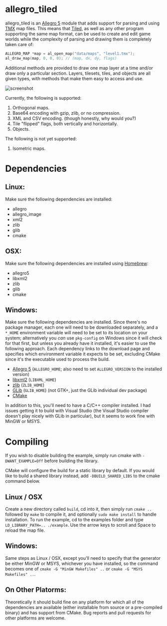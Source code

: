 allegro\_tiled
==============

allegro\_tiled is an [Allegro 5](http://alleg.sourceforge.net/) module that adds support for parsing and using [TMX](https://github.com/bjorn/tiled/wiki/TMX-Map-Format) map files. This means that [Tiled](http://www.mapeditor.org), as well as any other program supporting the same map format, can be used to create and edit game worlds while the complexity of parsing and drawing them is completely taken care of:

```c
ALLEGRO_MAP *map = al_open_map("data/maps", "level1.tmx");
al_draw_map(map, 0, 0, 0); // (map, dx, dy, flags)
```

Additional methods are provided to draw one map layer at a time and/or draw only a particular section. Layers, tilesets, tiles, and objects are all given types, with methods that make them easy to access and use.

![screenshot](https://github.com/dradtke/allegro_tiled/raw/master/example/screenshot.png)

Currently, the following is supported:

1. Orthogonal maps.
2. Base64 encoding with gzip, zlib, or no compression.
3. XML and CSV encoding. (though honestly, why would you?)
4. Tile "flipped" flags, both vertically and horizontally.
5. Objects.

The following is not yet supported:

1. Isometric maps.

Dependencies
============

Linux:
------

Make sure the following dependencies are installed:

 * allegro
 * allegro\_image
 * xml2
 * zlib
 * glib
 * cmake

OSX:
----

Make sure the following dependencies are installed using [Homebrew](http://brew.sh/):

 * allegro5
 * libxml2
 * zlib
 * glib
 * cmake

Windows:
--------

Make sure the following dependencies are installed. Since there's no package manager, each one will need to be downloaded separately, and a `*_HOME` environment variable will need to be set to its location on your system; alternatively you *can* use `pkg-config` on Windows since it will check for that first, but unless you already have it installed, it's easier to use the following approach. Each dependency links to the download page and specifies which environment variable it expects to be set, excluding CMake since it's the executable used to process the build.

 * [Allegro 5](https://www.allegro.cc/files/) (`ALLEGRO_HOME`; also need to set `ALLEGRO_VERSION` to the installed version)
 * [libxml2](ftp://xmlsoft.org/libxml2/win32/) (`LIBXML_HOME`)
 * [zlib](http://www.zlib.net/) (`ZLIB_HOME`)
 * [GLib](http://www.gtk.org/download/win32.php) (`GLIB_HOME`) (not GTK+, just the GLib individual dev package)
 * [CMake](http://www.cmake.org/download/)

In addition to this, you'll need to have a C/C++ compiler installed. I had issues getting it to build with Visual Studio (the Visual Studio compiler doesn't play nicely with GLib in particular), but it seems to work fine with MinGW or MSYS.

Compiling
=========

If you wish to disable building the example, simply run cmake with `-DWANT_EXAMPLE=Off` before building the library.

CMake will configure the build for a static library by default. If you would like to build a shared library instead, add `-DBUILD_SHARED_LIBS` to the cmake command below.

Linux / OSX
-----------

Create a new directory called `build`, cd into it, then simply run `cmake ..` followed by `make` to compile it, and optionally `sudo make install` to handle installation. To run the example, cd to the examples folder and type `LD_LIBRARY_PATH=.. ./example`. Use the arrow keys to scroll and Space to reload the map file.

Windows:
--------

Same steps as Linux / OSX, except you'll need to specify that the generator be either MinGW or MSYS, whichever you have installed, so the command becomes one of `cmake -G "MinGW Makefiles" ..` or `cmake -G "MSYS Makefiles" ..`.

On Other Platorms:
------------------

Theoretically it should build fine on any platform for which all of the dependencies are available (either installable from source or a pre-compiled binary) and has support from CMake. Bug reports and pull requests for other platforms are welcome.
